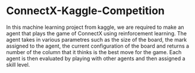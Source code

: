# ConnectX-Kaggle-Competition
In this machine learning project from kaggle, we are required to make an agent that plays the game of ConnectX using reinforcement learning. The agent takes in various parametres such as the size of the board, the mark assigned to the agent, the current configuration of the board and returns a number of the column that it thinks is the best move for the game. Each agent is then evaluated by playing with other agents and then assigned a skill level.

